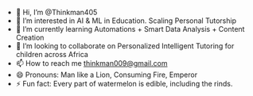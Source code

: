 - 👋 Hi, I’m @Thinkman405
- 👀 I’m interested in AI & ML in Education. Scaling Personal Tutorship
- 🌱 I’m currently learning Automations + Smart Data Analysis + Content Creation 
- 💞️ I’m looking to collaborate on Personalized Intelligent Tutoring for children across Africa
- 📫 How to reach me thinkman009@gmail.com
- 😄 Pronouns: Man like a Lion, Consuming Fire, Emperor
- ⚡ Fun fact: Every part of watermelon is edible, including the rinds.

<!---
Thinkman405/Thinkman405 is a ✨ special ✨ repository because its `README.md` (this file) appears on your GitHub profile.
You can click the Preview link to take a look at your changes.
--->
